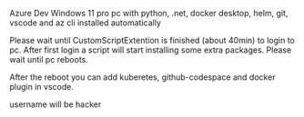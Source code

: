 

Azure Dev Windows 11 pro pc with python, .net, docker desktop, helm, git, vscode and az cli installed automatically

Please wait until CustomScriptExtention is finished (about 40min) to login to pc. After first login a script will start installing some extra packages. Please wait until pc reboots.

After the reboot you can add kuberetes, github-codespace and docker plugin in vscode.

username will be hacker